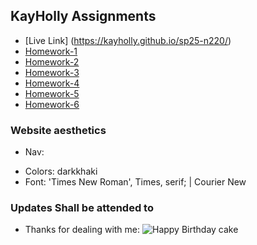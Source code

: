 ## KayHolly Assignments

* [Live Link] (https://kayholly.github.io/sp25-n220/)
* [Homework-1](https://kayholly.github.io/sp25-n220/Homework-1/) 
* [Homework-2](https://kayholly.github.io/sp25-n220/Homework-2/) 
* [Homework-3](https://kayholly.github.io/sp25-n220/Homework-3/) 
* [Homework-4](https://kayholly.github.io/sp25-n220/Homework-4/) 
* [Homework-5](https://kayholly.github.io/sp25-n220/Homework-5/) 
* [Homework-6](https://kayholly.github.io/sp25-n220/Homework-6/) 
 ### Website aesthetics 
* Nav:
- Colors: darkkhaki
- Font: 'Times New Roman', Times, serif; | Courier New
 ### Updates Shall be attended to
* Thanks for dealing with me:
![Happy Birthday cake](https://media3.giphy.com/media/v1.Y2lkPTc5MGI3NjExa2IyeDg5eXI5dmMyMWIzbmNiZGZkcmNlcm91eGd6cjk4ZjF0bDdvMyZlcD12MV9pbnRlcm5hbF9naWZfYnlfaWQmY3Q9Zw/wGKrkvHxZT6PVpw635/giphy.gif)

